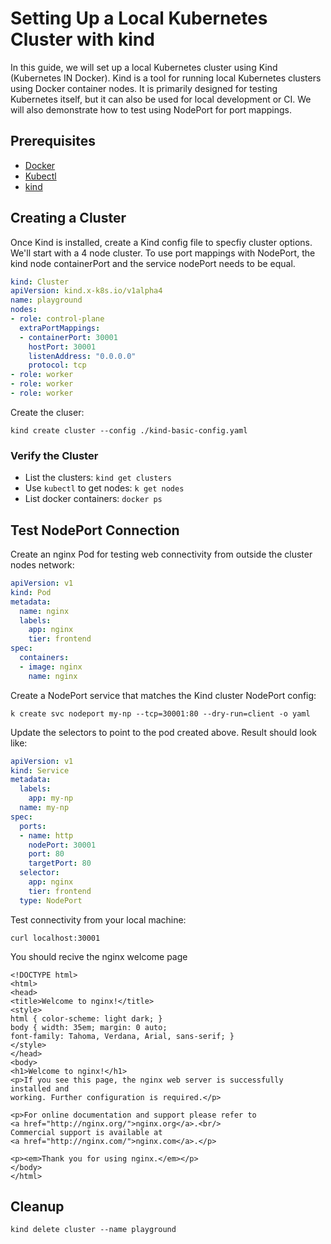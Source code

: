 # Setting Up a Local Kubernetes Cluster with kind

In this guide, we will set up a local Kubernetes cluster using Kind (Kubernetes IN Docker). Kind is a tool for running local Kubernetes clusters using Docker container nodes. It is primarily designed for testing Kubernetes itself, but it can also be used for local development or CI. We will also demonstrate how to test using NodePort for port mappings.

## Prerequisites

 - [Docker](https://docs.docker.com)
 - [Kubectl](https://kubernetes.io/docs/)
 - [kind](https://kind.sigs.k8s.io/)

## Creating a Cluster

Once Kind is installed, create a Kind config file to specfiy cluster options. We'll start with a 4 node cluster.
To use port mappings with NodePort, the kind node containerPort and the service nodePort needs to be equal.

``` yaml
kind: Cluster
apiVersion: kind.x-k8s.io/v1alpha4
name: playground
nodes:
- role: control-plane
  extraPortMappings:
  - containerPort: 30001
    hostPort: 30001
    listenAddress: "0.0.0.0"
    protocol: tcp
- role: worker
- role: worker
- role: worker
```

Create the cluser: 

``` shell
kind create cluster --config ./kind-basic-config.yaml
```

### Verify the Cluster

 - List the clusters: `kind get clusters`
 - Use `kubectl` to get nodes: `k get nodes`
 - List docker containers: `docker ps`



## Test NodePort Connection

Create an nginx Pod for testing web connectivity from outside the cluster nodes network:

``` yaml
apiVersion: v1
kind: Pod
metadata:
  name: nginx
  labels:
    app: nginx
    tier: frontend
spec:
  containers:
  - image: nginx
    name: nginx

```

Create a NodePort service that matches the Kind cluster NodePort config:

``` shell
k create svc nodeport my-np --tcp=30001:80 --dry-run=client -o yaml
```

Update the selectors to point to the pod created above. Result should look like:

``` yaml
apiVersion: v1
kind: Service
metadata:
  labels:
    app: my-np
  name: my-np
spec:
  ports:
  - name: http
    nodePort: 30001
    port: 80
    targetPort: 80
  selector:
    app: nginx
    tier: frontend
  type: NodePort

```

Test connectivity from your local machine:

```
curl localhost:30001
```

You should recive the nginx welcome page

``` shell
<!DOCTYPE html>
<html>
<head>
<title>Welcome to nginx!</title>
<style>
html { color-scheme: light dark; }
body { width: 35em; margin: 0 auto;
font-family: Tahoma, Verdana, Arial, sans-serif; }
</style>
</head>
<body>
<h1>Welcome to nginx!</h1>
<p>If you see this page, the nginx web server is successfully installed and
working. Further configuration is required.</p>

<p>For online documentation and support please refer to
<a href="http://nginx.org/">nginx.org</a>.<br/>
Commercial support is available at
<a href="http://nginx.com/">nginx.com</a>.</p>

<p><em>Thank you for using nginx.</em></p>
</body>
</html>

```

## Cleanup

``` shell
kind delete cluster --name playground
```